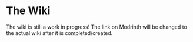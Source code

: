# The Wiki
The wiki is still a work in progress! The link on Modrinth will be changed to the actual wiki after it is completed/created.
